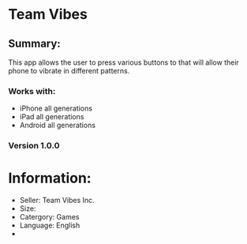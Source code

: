 ![]()

# Team Vibes

## Summary:
This app allows the user to press various buttons to that will allow their phone to vibrate in different patterns. 

### Works with:
  * iPhone all generations
  * iPad all generations
  * Android all generations

  ### Version 1.0.0

  # Information:
  * Seller: Team Vibes Inc.
  * Size:
  * Catergory: Games
  * Language: English
  * 